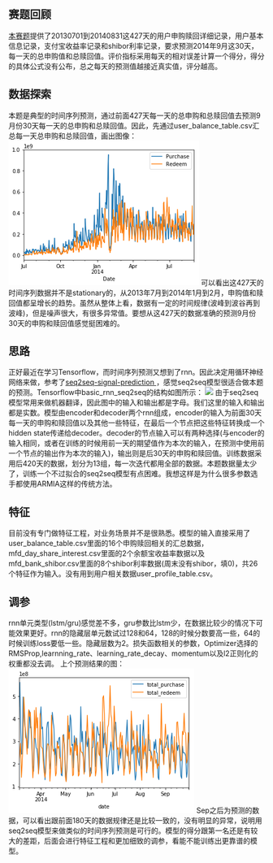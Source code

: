## 赛题回顾
[本赛题](https://tianchi.aliyun.com/getStart/introduction.htm?spm=5176.11165418.333.9.44c549ecQaf3W0&raceId=231573)提供了20130701到20140831这427天的用户申购赎回详细记录，用户基本信息记录，支付宝收益率记录和shibor利率记录，要求预测2014年9月这30天，每一天的总申购值和总赎回值。评价指标采用每天的相对误差计算一个得分，得分的具体公式没有公布，总之每天的预测值越接近真实值，评分越高。
## 数据探索
本题是典型的时间序列预测，通过前面427天每一天的总申购和总赎回值去预测9月份30天每一天的总申购和总赎回值。因此，先通过user_balance_table.csv汇总每一天总申购和总赎回值，画出图像：
<img src="plot/timeseries.png" />
可以看出这427天的时间序列数据并不是stationary的，从2013年7月到2014年1月到2月，申购值和赎回值都呈增长的趋势。虽然从整体上看，数据有一定的时间规律(波峰到波谷再到波峰)，但是噪声很大，有很多异常值。要想从这427天的数据准确的预测9月份30天的申购和赎回值感觉挺困难的。
## 思路
正好最近在学习Tensorflow，而时间序列预测又想到了rnn。因此决定用循环神经网络来做，参考了[seq2seq-signal-prediction ](https://github.com/guillaume-chevalier/seq2seq-signal-prediction)，感觉seq2seq模型很适合做本题的预测。Tensorflow中basic_rnn_seq2seq的结构如图所示：
<img src="https://www.tensorflow.org/images/basic_seq2seq.png" />
由于seq2seq模型常用来做机器翻译，因此图中的输入和输出都是字母。我们这里的输入和输出都是实数。模型由encoder和decoder两个rnn组成，encoder的输入为前面30天每一天的申购和赎回值以及其他一些特征，在最后一个节点把这些特征转换成一个hidden state传递给decoder。decoder的节点输入可以有两种选择(与encoder的输入相同，或者在训练的时候用前一天的期望值作为本次的输入，在预测中使用前一个节点的输出作为本次的输入)，输出则是后30天的申购和赎回值。训练数据采用后420天的数据，划分为13组，每一次迭代都用全部的数据。本题数据量太少了，训练一个不过拟合的seq2seq模型有点困难。我想这样是为什么很多参数选手都使用ARMIA这样的传统方法。
## 特征
目前没有专门做特征工程，对业务场景并不是很熟悉。模型的输入直接采用了user_balance_table.csv里面的16个申购赎回相关的汇总数据，mfd_day_share_interest.csv里面的2个余额宝收益率数据以及mfd_bank_shibor.csv里面的8个shibor利率数据(周末没有shibor，填0)，共26个特征作为输入。没有用到用户相关数据user_profile_table.csv。
## 调参
rnn单元类型(lstm/gru)感觉差不多，gru参数比lstm少，在数据比较少的情况下可能效果更好。rnn的隐藏层单元数试过128和64，128的时候分数要高一些，64的时候训练loss要低一些。隐藏层数为2。损失函数相关的参数，Optimizer选择的RMSProp,learnning_rate、learning_rate_decay、momentum以及l2正则化的权重都没去调。
上个预测结果的图：
<img src="plot/predict.png" />
Sep之后为预测的数据，可以看出跟前面180天的数据规律还是比较一致的，没有明显的异常，说明用seq2seq模型来做类似的时间序列预测是可行的。模型的得分跟第一名还是有较大的差距，后面会进行特征工程和更加细致的调参，看能不能训练出更靠谱的模型。
